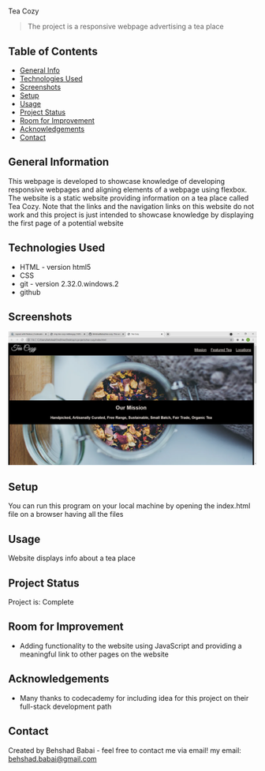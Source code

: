 # 
Tea Cozy
> The project is a responsive webpage advertising a tea place
> <!--Live demo [_here_]().  If you have the project hosted somewhere, include the link here. -->

## Table of Contents
* [General Info](#general-information)
* [Technologies Used](#technologies-used)
* [Screenshots](#screenshots)
* [Setup](#setup)
* [Usage](#usage)
* [Project Status](#project-status)
* [Room for Improvement](#room-for-improvement)
* [Acknowledgements](#acknowledgements)
* [Contact](#contact)
<!-- * [License](#license) -->


## General Information
This webpage is developed to showcase knowledge of developing responsive webpages and aligning elements of a webpage using flexbox. The website is a static website providing information on a tea place called Tea Cozy. Note that the links and the navigation links on this website do not work and this project is just intended to showcase knowledge by displaying the first page of a potential website 
<!-- You don't have to answer all the questions - just the ones relevant to your project. -->


## Technologies Used
-  HTML - version html5
-  CSS
-  git - version 2.32.0.windows.2
-  github


## Screenshots
![Example screenshot](./resources/img/Screenshot.png)
<!-- If you have screenshots you'd like to share, include them here. -->


## Setup
You can run this program on your local machine by opening the index.html file on a browser having all the files


## Usage
Website displays info about a tea place


## Project Status
Project is: Complete


## Room for Improvement
- Adding functionality to the website using JavaScript and providing a meaningful link to other pages on the website



## Acknowledgements
- Many thanks to codecademy for including idea for this project on their full-stack development path 


## Contact
Created by Behshad Babai - feel free to contact me via email!
my email: behshad.babai@gmail.com


<!-- Optional -->
<!-- ## License -->
<!-- This project is open source and available under the [... License](). -->

<!-- You don't have to include all sections - just the one's relevant to your project -->
